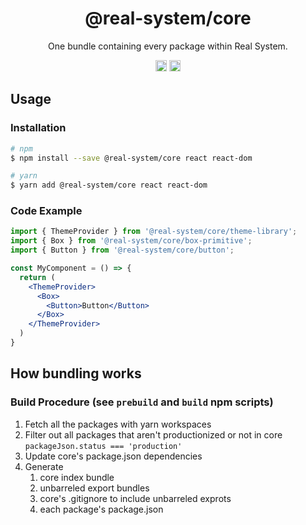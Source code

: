 <h1 align="center">@real-system/core</h1>
<p align="center">One bundle containing every package within Real System.</p>
<p align="center">
<a href="https://www.npmjs.com/package/@real-system/core"><img src="https://badgen.net/npm/v/@real-system/core?label=&icon=npm&color=blue" alt="npm version" height="18"/></a>
<a href="https://www.npmjs.com/package/@real-system/core"><img src="https://badgen.net/bundlephobia/min/@real-system/core" alt="minified size" height="18"/></a>
</p>

## Usage

### Installation

```bash
# npm
$ npm install --save @real-system/core react react-dom

# yarn
$ yarn add @real-system/core react react-dom
```

### Code Example

```jsx
import { ThemeProvider } from '@real-system/core/theme-library';
import { Box } from '@real-system/core/box-primitive';
import { Button } from '@real-system/core/button';

const MyComponent = () => {
  return (
    <ThemeProvider>
      <Box>
        <Button>Button</Button>
      </Box>
    </ThemeProvider>
  )
}

```

## How bundling works

### Build Procedure (see `prebuild` and `build` npm scripts)

1. Fetch all the packages with yarn workspaces
2. Filter out all packages that aren't productionized or not in core `packageJson.status === 'production'`
3. Update core's package.json dependencies
4. Generate
   1. core index bundle
   2. unbarreled export bundles
   3. core's .gitignore to include unbarreled exprots
   4. each package's package.json
